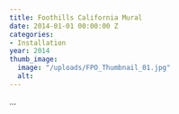 ```yaml
---
title: Foothills California Mural
date: 2014-01-01 00:00:00 Z
categories:
- Installation
year: 2014
thumb_image:
  image: "/uploads/FPO_Thumbnail_01.jpg"
  alt: 
---
```


...
